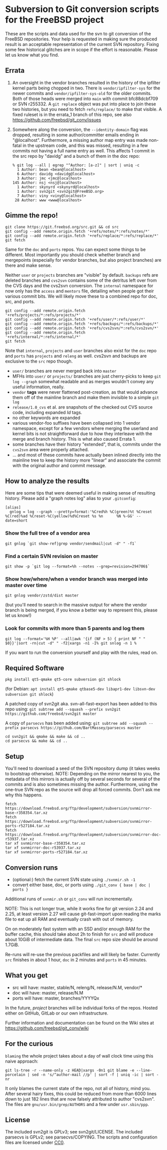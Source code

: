 # Subversion to Git conversion scripts for the FreeBSD project

These are the scripts and data used for the svn to git conversion of the
FreeBSD repositories. Your help is requested in making sure the produced
result is an acceptable representation of the current SVN repository. Fixing
some few historical glitches are in scope if the effort is reasonable. Please
let us know what you find.

## Errata

1. An oversight in the vendor branches resulted in the history of the ipfilter
   kernel parts being chopped in two. There is `vendor/ipfilter-sys` for the
   newer commits and `vendor/ipfilter-sys-old` for the older commits. Both of
   those heads were merged into `main` with commit bfc88dcbf709 or SVN r255332.
   A `git replace` object was put into place to join these two histories, but
   you need to fetch `refs/replace/` to make that visible. A fixed ruleset is
   in the errata_1 branch of this repo, see also
   https://github.com/freebsd/git_conv/issues

1. Somewhere along the conversion, the `--identity-domain` flag was dropped,
   resulting in some author/committer emails ending in "@localhost".
   Furthermore, a missing author map entry was made non-fatal in the upstream
   code, and this was missed, resulting in a few commits not having a full name
   entry as well.
   This affects 1 commit in the src repo by "davidg" and a bunch of them in the doc repo:
   ```
   % git log --all | egrep "^Author: [a-z]" | sort | uniq -c
     1 Author: bean <bean@localhost>
     6 Author: davidg <davidg@localhost>
     3 Author: jmc <jmc@localhost>
   145 Author: nsj <nsj@localhost>
     1 Author: skynyrd <skynyrd@localhost>
     1 Author: svn2git <svn2git@FreeBSD.org>
     7 Author: viny <viny@localhost>
    28 Author: www <www@localhost>
   ```


## Gimme the repo!

```
git clone https://git.freebsd.org/src.git && cd src
git config --add remote.origin.fetch '+refs/notes/*:refs/notes/*'
git config --add remote.origin.fetch '+refs/replace/*:refs/replace/*'
git fetch
```

Same for the `doc` and `ports` repos. You can expect some things to be
different. Most importantly you should check whether branch and mergepoints
(especially for vendor branches, but also project branches) are there and make
sense.

Neither `user` or `projects` branches are "visible" by default.
`backups` refs are deleted branches and `cvs2svn` contains some of the detritus
left over from the CVS days and the cvs2svn conversion. The `internal`
namespace for now only has the `access` and `mentors` file, detailing when
people got their various commit bits. We will likely move these to a combined
repo for doc, src, and ports.

```
git config --add remote.origin.fetch '+refs/projects/*:refs/projects/*'
git config --add remote.origin.fetch '+refs/user/*:refs/user/*'
git config --add remote.origin.fetch '+refs/backups/*:refs/backups/*'
git config --add remote.origin.fetch '+refs/cvs2svn/*:refs/cvs2svn/*'
git config --add remote.origin.fetch '+refs/internal/*:refs/internal/*'
git fetch
```

Note that `internal`, `projects` and `user` branches also exist for the `doc`
repo and `ports` has `projects` and `releng` as well. cvs2svn and
backups are exclusive to the `src` repo though.

- `user/` branches are never merged back into `master`
- MFHs into `user/` or `projects/` branches are just cherry-picks to keep `git
  log --graph` somewhat readable and as merges wouldn't convey any useful
  information, really.
- `vendor` **tags** were never flattened post-creation, as that would advance
  them off of the mainline branch and make them invisible to a simple `git log`
- `release/1.0_cvs` et al. are snapshots of the checked out CVS source
  code, including expanded $Id$ tags.
- no other keywords are expanded
- various vendor-foo suffixes have been collapsed into 1 vendor namespace,
  except for a few vendors where merging the userland and kernel bits is not
  straightforward due to how they interleave with the merge and branch history.
  This is what also caused Errata 1.
- some branches have their history "extended", that is, commits under the
  `cvs2svn` area were properly attached.
- ... and most of these commits have actually been inlined directly into the
  mainline tree to keep the history more "linear" and associate the commit with
  the original author and commit message.

## How to analyze the results

Here are some tips that were deemed useful in making sense of resulting
history. Please add a "graph notes log" alias to your `.gitconfig`:
```
[alias]
  gnlog = log --graph --pretty=format:'%Cred%h %C(green)%t %Creset %C(red)%ad %Creset-%C(yellow)%d%Creset %s %n      %N %-GG' --date=short
```

### Show the full tree of a vendor area

```
git gnlog `git show-ref|grep vendor/sendmail|cut -d" " -f1`
```

### Find a certain SVN revision on master

```
git show -p `git log --format=%h --notes --grep=revision=294706$`
```

### Show how/where/when a vendor branch was merged into master over time

```
git gnlog vendor/zstd/dist master
```
(but you'll need to search in the massive output for where the vendor branch is
being merged, if you know a better way to represent this, please let us know!)

### Look for commits with more than 5 parents and log them

```
git log --format='%H %P' --all|awk '{if (NF > 5) { print NF " " $0}}'|sort -rn|cut -d" " -f2|xargs -n1 -I% git snlog -n 1 %
```

If you want to run the conversion yourself and play with the rules, read on.

## Required Software

`pkg install qt5-qmake qt5-core subversion git shlock`

(for Debian: `apt install qt5-qmake qtbase5-dev libapr1-dev libsvn-dev subversion git shlock`)

A patched copy of svn2git aka. svn-all-fast-export has been added to this repo using:
`git subtree add --squash --prefix svn2git https://github.com/freebsd/svn2git master`

A copy of `parsecvs` has been added using:
`git subtree add --squash --prefix parsecvs https://github.com/BartMassey/parsecvs master`

```shell
cd svn2git && qmake && make && cd ..
cd parsecvs && make && cd ..
```

## Setup

You'll need to download a seed of the SVN repository dump (it takes weeks to bootstrap otherwise).
NOTE: Depending on the mirror nearest to you, the metadata of this mirrors is
actually off by several seconds for several of the commits and is also
sometimes missing the author. Furthermore, using the one-true SVN repo as the
source will drop all forced commits. Don't ask me why this happens.

```shell
fetch https://download.freebsd.org/ftp/development/subversion/svnmirror-base-r358354.tar.xz
fetch https://download.freebsd.org/ftp/development/subversion/svnmirror-ports-r527184.tar.xz
fetch https://download.freebsd.org/ftp/development/subversion/svnmirror-doc-r53937.tar.xz
tar xf svnmirror-base-r358354.tar.xz
tar xf svnmirror-doc-r53937.tar.xz
tar xf svnmirror-ports-r527184.tar.xz
```

## Conversion runs

- (optional:) fetch the current SVN state using `./svnmir.sh -1`
- convert either base, doc, or ports using `./git_conv { base | doc | ports }`

Additional runs of `svnmir.sh` or `git_conv` will run incrementally.

NOTE: This is not longer true, while it works fine for git version 2.24 and
2.25, at least version 2.27 will cause git-fast-import upon reading the marks
file to eat up all RAM and eventually crash with out of memory.

On on moderately fast system with an SSD and/or enough RAM for the buffer cache,
this should take about 2h to finish for `src` and will produce about 10GiB of
intermediate data. The final `src` repo size should be around 1.7GiB.

Re-runs will re-use the previous packfiles and will likely be faster. Currently
`src` finishes in about 1 hour, `doc` in 2 minutes and `ports` in 45 minutes.

## What you get

- src will have: master, stable/N, releng/N, release/N.M, vendor/\*
- doc will have: master, release/N.M
- ports will have: master, branches/YYYYQx

In the future, _project_ branches will be individual forks of the repos. Hosted
either on GitHub, GitLab or our own infrastructure.

Further information and documentation can be found on the Wiki sites at
https://github.com/freebsd/git_conv/wiki

## For the curious

`blaming` the whole project takes about a day of wall clock time using this naive approach:
```
git ls-tree -r --name-only -z HEAD|xargs -0n1 git blame -e --line-porcelain | sed -n 's/^author-mail //p' | sort -f | uniq -ic | sort -nr
```
It only blames the current state of the repo, not all of history, mind you.
After several hairy fixes, this could be reduced from more than 6000 lines down
to just 182 lines that are now falsely attributed to author "cvs2svn". The
files are `gnu/usr.bin/grep/AUTHORS` and a few under `usr.sbin/ppp`.

## License
The included svn2git is GPLv3; see svn2git/LICENSE.
The included parsecvs is GPLv2; see parsecvs/COPYING.
The scripts and configuration files are licensed under
[CC0](https://creativecommons.org/publicdomain/zero/1.0/legalcode).
